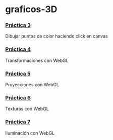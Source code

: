 # graficos-3D
<h3><a href= "https://sianats.github.io/graficos-3D/practica3/TorresMartinezAnais.html">Práctica 3</a></h3>
Dibujar puntos de color haciendo click en canvas<br>
<h3><a href= "https://sianats.github.io/graficos-3D/practica4/moverCuadrados.html">Práctica 4</a></h3>
Transformaciones con WebGL<br>
<h3><a href= "https://sianats.github.io/graficos-3D/practica5/practica5.html">Práctica 5</a></h3>
Proyecciones con WebGL<br>
<h3><a href= "https://sianats.github.io/graficos-3D/practica6/Practica6.html">Práctica 6</a></h3>
Texturas con WebGL<br>
<h3><a href= "https://sianats.github.io/graficos-3D/practica7/Practica7.html">Práctica 7</a></h3>
Iluminación con WebGL<br>
